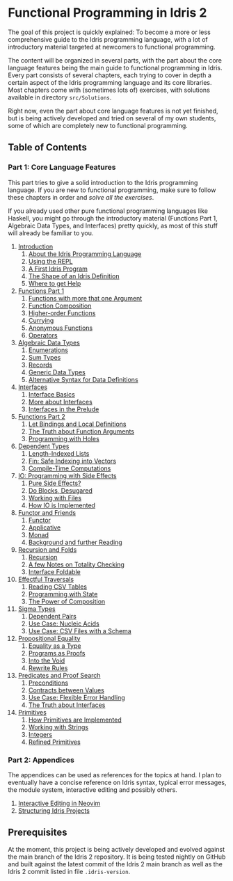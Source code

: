# Functional Programming in Idris 2

The goal of this project is quickly explained: To become a more
or less comprehensive guide to the Idris programming language,
with a lot of introductory material targeted at newcomers to
functional programming.

The content will be organized in several parts, with the part
about the core language features being the main guide to
functional programming in Idris. Every part consists of several
chapters, each trying to cover in depth a certain aspect
of the Idris programming language and its core libraries. Most
chapters come with (sometimes lots of) exercises, with
solutions available in directory `src/Solutions`.

Right now, even the part about core language features is not
yet finished, but is being actively developed and tried on
several of my own students, some of which are completely
new to functional programming.

## Table of Contents

### Part 1: Core Language Features

This part tries to give a solid introduction to the
Idris programming language. If you are new to functional programming,
make sure to follow these chapters in order and *solve all the
exercises*.

If you already used other pure functional programming languages like
Haskell, you might go through the introductory material (Functions Part 1,
Algebraic Data Types, and Interfaces) pretty quickly, as most of this
stuff will already be familiar to you.

1. [Introduction](src/Tutorial/Intro.md)
   1. [About the Idris Programming Language](src/Tutorial/Intro.md#about-the-idris-programming-language)
   2. [Using the REPL](src/Tutorial/Intro.md#using-the-repl)
   3. [A First Idris Program](src/Tutorial/Intro.md#a-first-idris-program)
   4. [The Shape of an Idris Definition](src/Tutorial/Intro.md#the-shape-of-an-idris-definition)
   5. [Where to get Help](src/Tutorial/Intro.md#where-to-get-help)
2. [Functions Part 1](src/Tutorial/Functions1.md)
   1. [Functions with more that one Argument](src/Tutorial/Functions1.md#functions-with-more-that-one-argument)
   2. [Function Composition](src/Tutorial/Functions1.md#function-composition)
   3. [Higher-order Functions](src/Tutorial/Functions1.md#higher-order-functions)
   4. [Currying](src/Tutorial/Functions1.md#currying)
   5. [Anonymous Functions](src/Tutorial/Functions1.md#anonymous-functions)
   6. [Operators](src/Tutorial/Functions1.md#operators)
3. [Algebraic Data Types](src/Tutorial/DataTypes.md)
   1. [Enumerations](src/Tutorial/DataTypes.md#enumerations)
   2. [Sum Types](src/Tutorial/DataTypes.md#sum-types)
   3. [Records](src/Tutorial/DataTypes.md#records)
   4. [Generic Data Types](src/Tutorial/DataTypes.md#generic-data-types)
   5. [Alternative Syntax for Data Definitions](src/Tutorial/DataTypes.md#alternative-syntax-for-data-definitions)
4. [Interfaces](src/Tutorial/Interfaces.md)
   1. [Interface Basics](src/Tutorial/Interfaces.md#interface-basics)
   2. [More about Interfaces](src/Tutorial/Interfaces.md#more-about-interfaces)
   3. [Interfaces in the Prelude](src/Tutorial/Interfaces.md#interfaces-in-the-prelude)
5. [Functions Part 2](src/Tutorial/Functions2.md)
   1. [Let Bindings and Local Definitions](src/Tutorial/Functions2.md#let-bindings-and-local-definitions)
   2. [The Truth about Function Arguments](src/Tutorial/Functions2.md#the-truth-about-function-arguments)
   3. [Programming with Holes](src/Tutorial/Functions2.md#programming-with-holes)
6. [Dependent Types](src/Tutorial/Dependent.md)
   1. [Length-Indexed Lists](src/Tutorial/Dependent.md#length-indexed-lists)
   2. [Fin: Safe Indexing into Vectors](src/Tutorial/Dependent.md#fin-safe-indexing-into-vectors)
   3. [Compile-Time Computations](src/Tutorial/Dependent.md#compile-time-computations)
7. [IO: Programming with Side Effects](src/Tutorial/IO.md)
   1. [Pure Side Effects?](src/Tutorial/IO.md#pure-side-effects)
   2. [Do Blocks, Desugared](src/Tutorial/IO.md#do-blocks-desugared)
   3. [Working with Files](src/Tutorial/IO.md#working-with-files)
   4. [How IO is Implemented](src/Tutorial/IO.md#how-io-is-implemented)
8. [Functor and Friends](src/Tutorial/Functor.md)
   1. [Functor](src/Tutorial/Functor.md#functor)
   2. [Applicative](src/Tutorial/Functor.md#applicative)
   3. [Monad](src/Tutorial/Functor.md#monad)
   4. [Background and further Reading](src/Tutorial/Functor.md#background-and-further-reading)
9. [Recursion and Folds](src/Tutorial/Folds.md)
   1. [Recursion](src/Tutorial/Folds.md#recursion)
   2. [A few Notes on Totality Checking](src/Tutorial/Folds.md#a-few-notes-on-totality-checking)
   3. [Interface Foldable](src/Tutorial/Folds.md#interface-foldable)
10. [Effectful Traversals](src/Tutorial/Traverse.md)
    1. [Reading CSV Tables](src/Tutorial/Traverse.md#reading-csv-tables)
    2. [Programming with State](src/Tutorial/Traverse.md#programming-with-state)
    3. [The Power of Composition](src/Tutorial/Traverse.md#the-power-of-composition)
11. [Sigma Types](src/Tutorial/DPair.md)
    1. [Dependent Pairs](src/Tutorial/DPair.md#dependent-pairs)
    2. [Use Case: Nucleic Acids](src/Tutorial/DPair.md#use-case-nucleic-acids)
    3. [Use Case: CSV Files with a Schema](src/Tutorial/DPair.md#use-case-csv-files-with-a-schema)
12. [Propositional Equality](src/Tutorial/Eq.md)
    1. [Equality as a Type](src/Tutorial/Eq.md#equality-as-a-type)
    2. [Programs as Proofs](src/Tutorial/Eq.md#programs-as-proofs)
    3. [Into the Void](src/Tutorial/Eq.md#into-the-void)
    4. [Rewrite Rules](src/Tutorial/Eq.md#rewrite-rules)
13. [Predicates and Proof Search](src/Tutorial/Predicates.md)
    1. [Preconditions](src/Tutorial/Predicates.md#preconditions)
    2. [Contracts between Values](src/Tutorial/Predicates.md#contracts-between-values)
    3. [Use Case: Flexible Error Handling](src/Tutorial/Predicates.md#use-case-flexible-error-handling)
    4. [The Truth about Interfaces](src/Tutorial/Predicates.md#the-truth-about-interfaces)
14. [Primitives](src/Tutorial/Prim.md)
    1. [How Primitives are Implemented](src/Tutorial/Prim.md#how-primitives-are-implemented)
    2. [Working with Strings](src/Tutorial/Prim.md#working-with-strings)
    3. [Integers](src/Tutorial/Prim.md#integers)
    4. [Refined Primitives](src/Tutorial/Prim.md#refined-primitives)

### Part 2: Appendices

The appendices can be used as references for the topics at
hand. I plan to eventually have a concise reference on Idris
syntax, typical error messages, the module system, interactive
editing and possibly others.

1. [Interactive Editing in Neovim](src/Appendices/Neovim.md)
2. [Structuring Idris Projects](src/Appendices/Projects.md)

## Prerequisites

At the moment, this project is being actively developed and
evolved against the main branch of the Idris 2 repository.
It is being tested nightly on GitHub and built against
the latest commit of the Idris 2 main branch as well as the
Idris 2 commit listed in file `.idris-version`.
